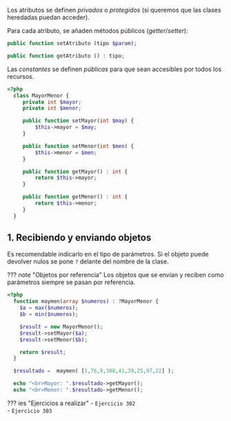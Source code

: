 Los atributos se definen *privados* o *protegidos* (si queremos que las clases heredadas puedan acceder).

Para cada atributo, se añaden métodos públicos (*getter*/*setter*):

```php
public function setAtributo (tipo $param);

public function getAtributo () : tipo;
```

Las *constantes* se definen *públicas* para que sean accesibles por todos los recursos.

```php
<?php
  class MayorMenor {
     private int $mayor;
     private int $menor;

     public function setMayor(int $may) {
         $this->mayor = $may;
     }

     public function setMenor(int $men) {
         $this->menor = $men;
     }

     public function getMayor() : int {
         return $this->mayor;
     }

     public function getMenor() : int {
         return $this->menor;
     }
  }
```

## 1. Recibiendo y enviando objetos

Es recomendable indicarlo en el tipo de parámetros. Si el objeto puede devolver nulos se pone `?` delante del nombre de la clase.

??? note "Objetos por referencia"
    Los objetos que se envían y reciben como parámetros siempre se pasan por referencia.

```php
<?php
  function maymen(array $numeros) : ?MayorMenor {
    $a = max($numeros);
    $b = min($numeros);

    $result = new MayorMenor();
    $result->setMayor($a);
    $result->setMenor($b);

    return $result;
  }

  $resultado =  maymen( [1,76,9,388,41,39,25,97,22] );

  echo "<br>Mayor: ".$resultado->getMayor();
  echo "<br>Menor: ".$resultado->getMenor();
```

??? ies "Ejercicios a realizar"
	- `Ejercicio 302`<br />
	- `Ejercicio 303`<br />
